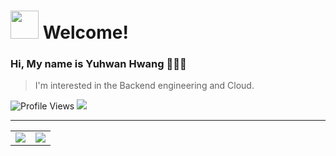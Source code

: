 <h1><img src="https://noticon-static.tammolo.com/dgggcrkxq/image/upload/v1687571586/noticon/ov1wkggjcf5hqwysxgbv.gif" width="45"/> Welcome! </h1>

### Hi, My name is Yuhwan Hwang 👨🏻‍💻

> I'm interested in the Backend engineering and Cloud.

<div align=left>
  <img src="https://komarev.com/ghpvc/?username=yxhwxn&color=blueviolet" alt="Profile Views"/>
  <img src="http://mazassumnida.wtf/api/mini/generate_badge?boj="/>&nbsp
</div>

---

<table>
  <tr>
    <td><img src="http://github-profile-summary-cards.vercel.app/api/cards/profile-details?username=yxhwxn&theme=swift" /></td>
    <td><img src="http://github-profile-summary-cards.vercel.app/api/cards/most-commit-language?username=yxhwxn&theme=swift" /></td>
  </tr>
</table>

